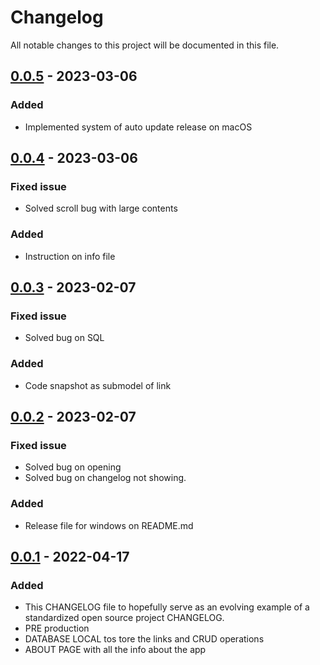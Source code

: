 # Changelog
All notable changes to this project will be documented in this file.

[0.0.5]: https://github.com/kekko7072/lms/releases/tag/0.0.5

## [0.0.5] - 2023-03-06
### Added
- Implemented system of auto update release on macOS

## [0.0.4] - 2023-03-06
### Fixed issue
- Solved scroll bug with large contents
### Added
- Instruction on info file

[0.0.4]: https://github.com/kekko7072/lms/releases/tag/0.0.4

## [0.0.3] - 2023-02-07
### Fixed issue
- Solved bug on SQL 
### Added
- Code snapshot as submodel of link

[0.0.3]: https://github.com/kekko7072/lms/releases/tag/0.0.3

## [0.0.2] - 2023-02-07
### Fixed issue
- Solved bug on opening 
- Solved bug on changelog not showing.
### Added
- Release file for windows on README.md

[0.0.2]: https://github.com/kekko7072/lms/releases/tag/0.0.2

## [0.0.1] - 2022-04-17
### Added
- This CHANGELOG file to hopefully serve as an evolving example of a
  standardized open source project CHANGELOG.
- PRE production
- DATABASE LOCAL tos tore the links and CRUD operations
- ABOUT PAGE with all the info about the app

[0.0.1]: https://github.com/olivierlacan/keep-a-changelog/releases/tag/v0.0.1
